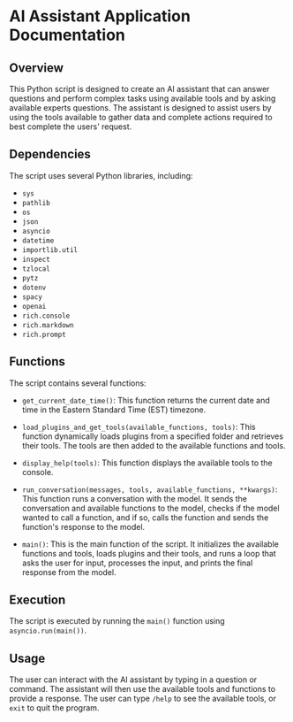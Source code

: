 # AI Assistant Application Documentation

## Overview

This Python script is designed to create an AI assistant that can answer questions and perform complex tasks using available tools and by asking available experts questions. The assistant is designed to assist users by using the tools available to gather data and complete actions required to best complete the users' request.

## Dependencies

The script uses several Python libraries, including:

- `sys`
- `pathlib`
- `os`
- `json`
- `asyncio`
- `datetime`
- `importlib.util`
- `inspect`
- `tzlocal`
- `pytz`
- `dotenv`
- `spacy`
- `openai`
- `rich.console`
- `rich.markdown`
- `rich.prompt`

## Functions

The script contains several functions:

- `get_current_date_time()`: This function returns the current date and time in the Eastern Standard Time (EST) timezone.

- `load_plugins_and_get_tools(available_functions, tools)`: This function dynamically loads plugins from a specified folder and retrieves their tools. The tools are then added to the available functions and tools.

- `display_help(tools)`: This function displays the available tools to the console.

- `run_conversation(messages, tools, available_functions, **kwargs)`: This function runs a conversation with the model. It sends the conversation and available functions to the model, checks if the model wanted to call a function, and if so, calls the function and sends the function's response to the model.

- `main()`: This is the main function of the script. It initializes the available functions and tools, loads plugins and their tools, and runs a loop that asks the user for input, processes the input, and prints the final response from the model.

## Execution

The script is executed by running the `main()` function using `asyncio.run(main())`.

## Usage

The user can interact with the AI assistant by typing in a question or command. The assistant will then use the available tools and functions to provide a response. The user can type `/help` to see the available tools, or `exit` to quit the program.